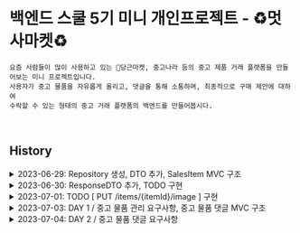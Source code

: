 # **백엔드 스쿨 5기 미니 개인프로젝트 - ♻️멋사마켓♻️**

```
요즘 사람들이 많이 사용하고 있는 🥕당근마켓, 중고나라 등의 중고 제품 거래 플랫폼을 만들어보는 미니 프로젝트입니다.
사용자가 중고 물품을 자유롭게 올리고, 댓글을 통해 소통하며, 최종적으로 구매 제안에 대하여
수락할 수 있는 형태의 중고 거래 플랫폼의 백엔드를 만들어봅시다.
```

<br>

## History

<details>
<summary>2023-06-29: Repository 생성, DTO 추가, SalesItem MVC 구조 </summary>

---
### 2023-06-29
**Create**: Git Repository - 'MiniProject_Basic_LimHyoungTaek'<br>

> ### dependencies
>   - Spring Web
>   - Spring Boot DevTools
>   - Spring Data JPA
>   - Lombok
>   - Sqlite

**Add**:
> - DTO(SalesItem, Negotiation, Comment)
> - Controller, repository, entity, service associated (with SalesItem)
---
<br>
</details>



<details>
<summary>2023-06-30: ResponseDTO 추가, TODO 구현 </summary>
<div markdown="1">

---
### 2023-06-30
**Add**:
> - DTO(ResponseDto)

<br>

**TODO**:
> POST /items<br>
> GET /items?page={page}&limit={limit}<br>
> GET /items/{itemId}<br>
> PUT /items/{itemId}<br>
> DELETE /items/{itemId}<br>
---
<br>
</div>
</details>



<details>
<summary>2023-07-01: TODO [ PUT /items/{itemId}/image ] 구현 </summary>
<div markdown="1">

---
### 2023-07-01
**TODO**:
> PUT /items/{itemId}/image
---
<br>
</div>
</details>



<details>
<summary>2023-07-03: DAY 1 / 중고 물품 관리 요구사항, 중고 물품 댓글 MVC 구조 </summary>
<div markdown="1">

---
### 2023-07-03

<details>
<summary>2023-07-03: DAY 1 / 중고 물품 관리 요구사항 </summary>
<div markdown="1">

**1. [POST] /items**<br>
`ItemController.create()`, `ItemService.createItem()`<br>: 누구든지 중고 거래를 목적으로 물품에 대한 정보를 등록할 수 있다.<br>

`ItemEntity - @NotNull`<br>: 이때 반드시 포함되어야 하는 내용은 **제목, 설명, 최소 가격, 작성자**이다.<br>

`ItemService.validPW()`<br>: 또한 사용자가 물품을 등록할 때, 비밀번호 항목을 추가해서 등록한다.<br>

`ItemService.createItem()`<br>: 최초로 물품이 등록될 때, 중고 물품의 상태는 **판매중** 상태가 된다.<br>

<br>

**2. [GET] /items?page={page}&limit={limit}**<br>
`ItemService.readItemsPaged()`, `Return Type Page<ItemPageInfoDto>`<br>: 등록된 물품 정보는 누구든지 열람할 수 있다.<br> 페이지 단위 조회가 가능하다.<br>

`ItemController.readAll()`, `ItemController.readOne()`<br>: 전체 조회, 단일 조회 모두 가능하다.<br>

<br>

**3. [GET] /items/{itemId}**<br>
`ItemController.readOne()`<br>: 전체 조회, 단일 조회 모두 가능하다.<br>

<br>

**4. [PUT] /items/{itemId}**<br>
`ItemController.update()`, `ItemService.updateItem()`<br>: 등록된 물품 정보는 수정이 가능하다.
<br>

`ItemService.validPW()`<br>: 이때, 물품이 등록될 때 추가한 비밀번호를 첨부해야 한다.

<br>

**5. [DELETE] /items/{itemId}**<br>
`ItemController.delete()`, `ItemService.deleteItem()`<br>: 등록된 물품 정보는 삭제가 가능하다.<br>

`ItemService.validPW()`<br>: 이때, 물품이 등록될 때 추가한 비밀번호를 첨부해야 한다.

<br>

**6. [PUT] /items/{itemId}/image**<br>
`ItemController.uploadImage()`, `ItemService.uploadItemImage()`<br>: 등록된 물품 정보에 이미지를 첨부할 수 있다.<br>

`ItemService.validPW()`<br>: 이때, 물품이 등록될 때 추가한 비밀번호를 첨부해야 한다.

<br>

**7. 그 외 추가 및 수정사항**<br>
`getItemById()`<br>: 해당하는 ID가 없을 경우, Not Found 예외 처리하는 과정을 메서드로 분리<br>

`validPW()`<br>: Password를 검사하는 부분을 메서드로 분리<br>

`ResponseDto`<br>: Controller의 Return Type을 ResponseDto로 수정 후 ResponseBody 출력 형식 message로 변경<br>

`ContentinfoDto`<br>: `ItemController.readOne()`에서 title, description, minPriceWanted, status만 보이게 Dto 설정<br>

`PageinfoDto`<br>: `ItemController.readAll()`에서 id, title, description, minPriceWanted, status만 보이게 Dto 설정<br>
imageUrl -> add @JsonInclude(JsonInclude.Include.NON_NULL) Null 값 일때 미출력<br>

<br>
</div>
</details>



<details>
<summary>2023-07-03: 중고 물품 댓글 MVC 구조 </summary>
<div markdown="1">

**Add**:
> - CommentController
> - CommentEntity
> - CommentRepository
> - CommentService

<br>

**TODO**:
> POST /items/{itemId}/comments<br>
> GET /items/{itemId}/comments<br>
> PUT /items/{itemId}/comments/{commentId}<br>
> PUT /items/{itemId}/comments/{commentId}/reply<br>
> DELETE /items/{itemId}/comments/{commentId}<br>

</div>
</details>

---
</div>
</details>



<details>
<summary>2023-07-04: DAY 2 / 중고 물품 댓글 요구사항</summary>
<div markdown="1">

---
### 2023-07-04
**1. [POST] /items/{itemId}/comments**<br>
`CommentController.createComment()`, `CommentService.postComment()`<br>: 등록된 물품에 대한 질문을 위하여 댓글을 등록할 수 있다.<br>

`CommentEntity - @NotNull`<br>: 이때 반드시 포함되어야 하는 내용은 대상 물품, 댓글 내용, 작성자이다.<br>

`PasswordValidatable.validatePassword()`, `CommentEntity - @Override`<br>: 또한 댓글을 등록할 때, 비밀번호 항목을 추가해서 등록한다.<br>

<br>

**2. [GET] /items/{itemId}/comments**<br>
`CommentController.readAllComment()`, `CommentService.getCommentsPaged()`<br>: 등록된 댓글은 누구든지 열람할 수 있다.<br>

`CommentService.getCommentsPaged()`, `Return Type Page<CommentPageInfoDto>`<br>: 페이지 단위 조회가 가능하다.<br>

<br>

**3. [PUT] /items/{itemId}/comments/{commentId}**<br>
`CommentController.updateComment()`, `CommentService.modifiedComment()`<br>: 등록된 댓글은 수정이 가능하다.<br>

`PasswordValidatable.validatePassword()`, `CommentEntity - @Override`<br>: 이때, 댓글이 등록될 때 추가한 비밀번호를 첨부해야 한다.<br>

<br>

**4. [DELETE] /items/{itemId}/comments/{commentId}**<br>
`CommentController.delete()`, `CommentService.deleteComment()`<br>: 등록된 댓글은 삭제가 가능하다.<br>
`PasswordValidatable.validatePassword()`, `CommentEntity - @Override`<br>: 이때, 댓글이 등록될 때 추가한 비밀번호를 첨부해야 한다.<br>

<br>

**5. [PUT] /items/{itemId}/comments/{commentId}/reply**<br>
`CommentPageInfoDto`<br>: 댓글에는 초기에 비워져 있는 **답글** 항목이 존재한다.<br> ↳ 그래서 다른 Column과 다르게 `@NotNull`을 붙이지 않았다. 대신 `imageUrl`의 `null` 값을 숨길 때 처럼 `@JsonInclude(JsonInclude.Include.NON_NULL)`을 붙였다.<br>

`CommentPageInfoDto`<br>: 답글은 댓글에 포함된 공개 정보이다.<br> ↳ 이 요구사항 때문에 위에서 언급한 `@JsonInclude(JsonInclude.Include.NON_NULL)`도 추가하지 않을까 하다가 `null` 값일 경우, 답글이 보이지 않는 경우가 더 많다고 생각해서 유지하였다.<br>

`CommentService.modifiedReply()`<br>: 만약 댓글이 등록된 대상 물품을 등록한 사람일 경우, 물품을 등록할 때 사용한 비밀번호를 첨부할 경우 답글 항목을 수정할 수 있다.<br>
↳ 이 부분은 아래 토글을 열어 코드를 참고해주세요.

<details>
<summary> CommentService.java - modifiedReply() </summary>
<div markdown="1">

```java
// Post, Modifying Reply
public void modifiedReply(Long commentId, Long itemId, CommentDto comments)
{
    CommentEntity commentEntity = validateCommentByItemId(commentId, itemId);
    ItemEntity itemEntity = itemService.getItemById(itemId);

    // 1. 답글 작성자 != 물품 등록 작성자 -> 예외 처리
    // 댓글에 답글을 달 수 있는 사용자는 물품 정보를 등록한 사용자 뿐
    if(!itemEntity.getWriter().equals(comments.getWriter()))
        throw new ResponseStatusException(HttpStatus.BAD_REQUEST);

    // 2. 물품 등록 작성자 == 답글 작성자 라는건 위의 예외에서 증명
    // 만약 댓글이 등록된 대상 물품을 등록한 사람일 경우
    // -> 물품 등록 == 댓글 == 답글 다 같은 작성자이다.
    if (commentEntity.getWriter().equals(comments.getWriter())){
        // 물품을 등록할 때 사용한 비밀번호를 첨부할 경우 답글 항목을 수정할 수 있다.
        // 물품 등록 비밀번호 != 답글 비밀번호 -> 예외 처리
        itemEntity.validatePassword(comments.getPassword());
    }

    commentEntity.setReply(comments.getReply());
    CommentDto.fromEntity(commentRepository.save(commentEntity));
}
```
</div>
</details>

<br>

**6. 그 외 추가 및 수정사항**<br>
`PageinfoDto`<br>: `ItemPageInfoDto`, `CommentPageInfoDto`로 구분을 위해 자세하게 이름 설정<br> `dto/mapping`으로 경로 설정

`PasswordValidatable`<br>: `validPW`를 `ItemEntity`와 `CommentEntity`에서 받을 수 있게 `interface`로 변경<br> 각 `Entity`에서 `implements PasswordValidatable`하고 난 후, `@Override`할 수 있게 변경

`CommentService - validateCommentByItemId()`<br>: 각 메서드마다 요청 댓글 유무, 대상 댓글이 대상 게시글의 댓글인지 확인하는 과정이 겹쳐서 따로 분리<br>

---
<br>
</div>
</details>